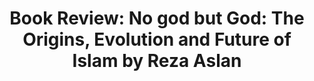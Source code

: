 ---
layout: book
categories: [review]
title: 'Book Review: No god but God: The Origins, Evolution and Future of Islam by Reza Aslan'
book_title: "No god but God: The Origins, Evolution and Future of Islam"
book_author: Reza Aslan
book_published: 2005
rating: 4
image: /images/no-god-but-god.jpg
book_url: https://www.goodreads.com/book/show/40411388-no-god-but-god
---